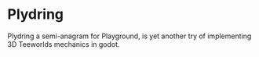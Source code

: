# Plydring

Plydring a semi-anagram for Playground, is yet another try of implementing 3D Teeworlds mechanics in godot.
